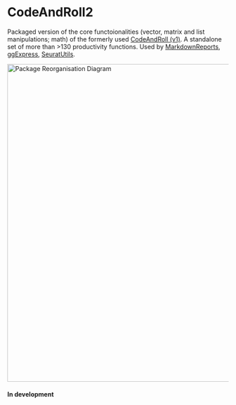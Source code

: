 # CodeAndRoll2
Packaged version of the core functoionalities (vector, matrix and list manipulations; math) of the formerly used [CodeAndRoll (v1)](https://github.com/vertesy/CodeAndRoll). 
A standalone set of more than >130 productivity functions. 
Used by [MarkdownReports](https://github.com/vertesy/MarkdownReports), [ggExpress](https://github.com/vertesy/ggExpress), [SeuratUtils](https://github.com/vertesy/SeuratUtils).


<img width="723" alt="Package Reorganisation Diagram" src="https://user-images.githubusercontent.com/5101911/139642446-cde94051-ca6b-4ee6-84c1-3000cab51b78.png">


#### In development
